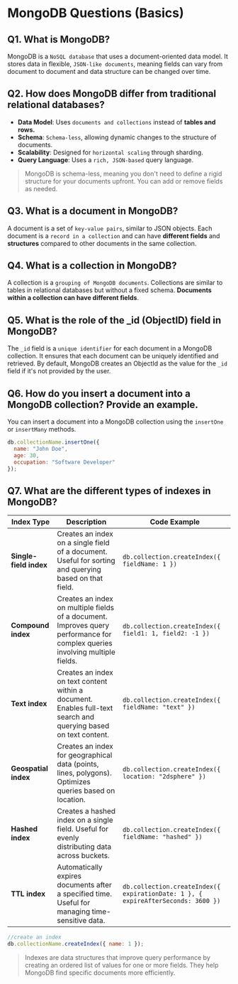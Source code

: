 # MongoDB Questions (Basics)

## Q1. What is MongoDB?

MongoDB is a `NoSQL database` that uses a document-oriented data model. It stores data in flexible, `JSON-like documents`, meaning fields can vary from document to document and data structure can be changed over time.

## Q2. How does MongoDB differ from traditional relational databases?

* **Data Model**: Uses `documents and collections` instead of **tables and rows.**
* **Schema**: `Schema-less`, allowing dynamic changes to the structure of documents.
* **Scalability**: Designed for `horizontal scaling` through sharding.
* **Query Language**: Uses a `rich, JSON-based` query language.

> MongoDB is schema-less, meaning you don't need to define a rigid structure for your documents upfront. You can add or remove fields as needed.

## Q3. What is a document in MongoDB?

A document is a set of `key-value pairs`, similar to JSON objects. Each document is a `record in a collection` and can have **different fields** and **structures** compared to other documents in the same collection.

## Q4. What is a collection in MongoDB?

A collection is a `grouping of MongoDB documents`. Collections are similar to tables in relational databases but without a fixed schema. **Documents within a collection can have different fields**.

## Q5. What is the role of the _id (ObjectID) field in MongoDB?

The `_id` field is a `unique identifier` for each document in a MongoDB collection. It ensures that each document can be uniquely identified and retrieved. By default, MongoDB creates an ObjectId as the value for the `_id` field if it's not provided by the user.

## Q6. How do you insert a document into a MongoDB collection? Provide an example.

You can insert a document into a MongoDB collection using the `insertOne` or `insertMany` methods.

```javascript
db.collectionName.insertOne({
  name: "John Doe",
  age: 30,
  occupation: "Software Developer"
});
```

## Q7. What are the different types of indexes in MongoDB?

| Index Type | Description | Code Example |
|---|---|---|
| **Single-field index** | Creates an index on a single field of a document. Useful for sorting and querying based on that field. | `db.collection.createIndex({ fieldName: 1 })` |
| **Compound index** | Creates an index on multiple fields of a document. Improves query performance for complex queries involving multiple fields. | `db.collection.createIndex({ field1: 1, field2: -1 })` |
| **Text index** | Creates an index on text content within a document. Enables full-text search and querying based on text content. | `db.collection.createIndex({ fieldName: "text" })` |
| **Geospatial index** | Creates an index for geographical data (points, lines, polygons). Optimizes queries based on location. | `db.collection.createIndex({ location: "2dsphere" })` |
| **Hashed index** | Creates a hashed index on a single field. Useful for evenly distributing data across buckets. | `db.collection.createIndex({ fieldName: "hashed" })` |
| **TTL index** | Automatically expires documents after a specified time. Useful for managing time-sensitive data. | `db.collection.createIndex({ expirationDate: 1 }, { expireAfterSeconds: 3600 })` |

```javascript
//create an index
db.collectionName.createIndex({ name: 1 });
```

> Indexes are data structures that improve query performance by creating an ordered list of values for one or more fields. They help MongoDB find specific documents more efficiently.

<!---
Adarsh 
2nd August 2024
09:33 AM
(27:57)
--->